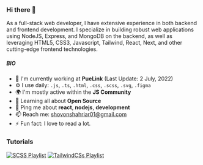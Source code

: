 ### Hi there 👋

As a full-stack web developer, I have extensive experience in both backend and frontend development. I specialize in building robust web applications using NodeJS, Express, and MongoDB on the backend, as well as leveraging HTML5, CSS3, Javascript, Tailwind, React, Next, and other cutting-edge frontend technologies.

##### BIO

- 🏢 I'm currently working at **PueLink** (Last Update: 2 July, 2022)
- ⚙️ I use daily: `.js`, `.ts`, `.html`, `.css`, `.scss`, `.svg`, `.figma`
- 🌍 I'm mostly active within the **JS Community**
- 🌱 Learning all about **Open Source**
- 💬 Ping me about **react**, **nodejs**, **development**
- 📫 Reach me: shovonshahriar01@gmail.com
- ⚡️ Fun fact: I love to read a lot.


### Tutorials

[![SCSS Playlist](https://img.shields.io/badge/SCSS-20232A?style=for-the-badge&logo=sass&logoColor=61DAFB)](https://www.youtube.com/playlist?list=PLnOVFGQRwENaErQy5X1LcP8NxyFe-kVqO) [![TailwindCSs Playlist](https://img.shields.io/badge/TailwindCSS-20232A?style=for-the-badge&logo=tailwindcss&logoColor=61DAFB)](https://www.youtube.com/playlist?list=PLnOVFGQRwENahzmXqzTUm56IBggk1yN7C)
